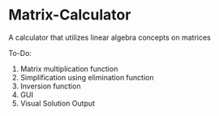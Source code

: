 # Matrix-Calculator
A calculator that utilizes linear algebra concepts on matrices

To-Do:
1. Matrix multiplication function
2. Simplification using elimination function
3. Inversion function
4. GUI
5. Visual Solution Output
